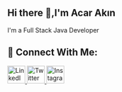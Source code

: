 ## Hi there 👋,I'm Acar Akın

I'm a Full Stack Java Developer

## 📲 Connect With Me:

<a href="https://linkedin.com/in/acar-akın"> 
  <img src="https://cdn-icons-png.flaticon.com/512/174/174857.png" width="40px" alt="LinkedIn">
</a>

<a href="https://twitter.com/acar_akn5">
  <img src="https://cdn-icons-png.flaticon.com/512/733/733579.png" width="40px" alt="Twitter">
</a>

<a href="https://instagram.com/acar_akin">
  <img src="https://cdn-icons-png.flaticon.com/512/174/174855.png" width="40px" alt="Instagram">
</a>





<!--
**AcarAkin/AcarAkin** is a ✨ _special_ ✨ repository because its `README.md` (this file) appears on your GitHub profile.

Here are some ideas to get you started:

- 🔭 I’m currently working on ...
- 🌱 I’m currently learning ...
- 👯 I’m looking to collaborate on ...
- 🤔 I’m looking for help with ...
- 💬 Ask me about ...
- 📫 How to reach me: ...
- 😄 Pronouns: ...
- ⚡ Fun fact: ...
-->
